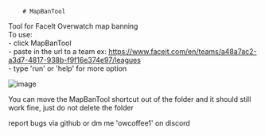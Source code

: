         # MapBanTool
Tool for FaceIt Overwatch map banning  <br />
To use:  <br />
        - click MapBanTool  <br />
        - paste in the url to a team ex: https://www.faceit.com/en/teams/a48a7ac2-a3d7-4817-938b-f9f16e374e97/leagues <br />
        - type 'run' or 'help' for more option  <br />

![image](https://github.com/user-attachments/assets/587ee98c-4c02-4a9f-ad5b-3a283f29a433)

 

You can move the MapBanTool shortcut out of the folder and it should still work fine, just do not delete the folder


report bugs via github or dm me 'owcoffee1' on discord
